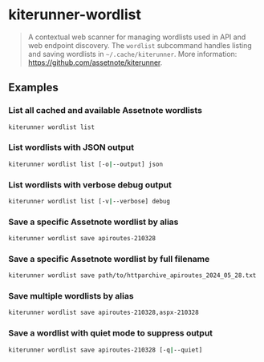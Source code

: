 # kiterunner-wordlist

> A contextual web scanner for managing wordlists used in API and web endpoint discovery. The `wordlist` subcommand handles listing and saving wordlists in `~/.cache/kiterunner`. More information: <https://github.com/assetnote/kiterunner>.

## Examples

### List all cached and available Assetnote wordlists

```bash
kiterunner wordlist list
```

### List wordlists with JSON output

```bash
kiterunner wordlist list [-o|--output] json
```

### List wordlists with verbose debug output

```bash
kiterunner wordlist list [-v|--verbose] debug
```

### Save a specific Assetnote wordlist by alias

```bash
kiterunner wordlist save apiroutes-210328
```

### Save a specific Assetnote wordlist by full filename

```bash
kiterunner wordlist save path/to/httparchive_apiroutes_2024_05_28.txt
```

### Save multiple wordlists by alias

```bash
kiterunner wordlist save apiroutes-210328,aspx-210328
```

### Save a wordlist with quiet mode to suppress output

```bash
kiterunner wordlist save apiroutes-210328 [-q|--quiet]
```
